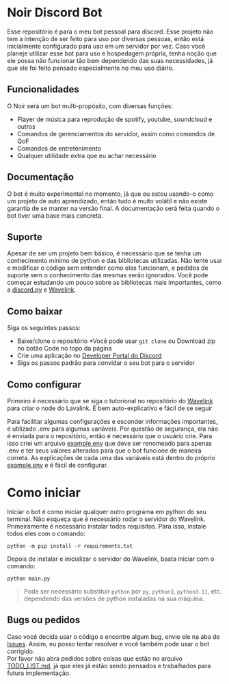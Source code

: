 # Noir Discord Bot

Esse repositório é para o meu bot pessoal para discord.
Esse projeto não tem a intenção de ser feito para uso por diversas pessoas, então está inicialmente configurado para uso em um servidor por vez. Caso você planeje utilizar esse bot para uso e hospedagem própria, tenha noção que ele possa não funcionar tão bem dependendo das suas necessidades, já que ele foi feito pensado especialmente no meu uso diário.

## Funcionalidades

O Noir será um bot multi-propósito, com diversas funções:
* Player de música para reprodução de spotify, youtube, soundcloud e outros
* Comandos de gerenciamentos do servidor, assim como comandos de QoF
* Comandos de entretenimento
* Qualquer utilidade extra que eu achar necessário


## Documentação

O bot é muito experimental no momento, já que eu estou usando-o como um projeto de auto aprendizado, então tudo é muito volátil e não existe garantia de se manter na versão final. A documentação será feita quando o bot tiver uma base mais concreta.

## Suporte

Apesar de ser um projeto bem básico, é necessário que se tenha um conhecimento mínimo de python e das bibliotecas utilizadas. Não tente usar e modificar o código sem entender como elas funcionam, e pedidos de suporte sem o conhecimento das mesmas serão ignorados. Você pode começar estudando um pouco sobre as bibliotecas mais importantes, como a [discord.py](https://github.com/Rapptz/discord.py) e [Wavelink](https://github.com/PythonistaGuild/Wavelink).

## Como baixar

Siga os seguintes passos:
* Baixe/clone o repositório
  *Você pode usar `git clone` ou Download zip no botão Code no topo da página
* Crie uma aplicação no [Developer Portal do Discord](https://discord.com/developers/applications)
* Siga os passos padrão para convidar o seu bot para o servidor

## Como configurar

Primeiro é necessário que se siga o tutorional no repositório do [Wavelink](https://github.com/PythonistaGuild/Wavelink) para criar o node do Lavalink. É bem auto-explicativo e fácil de se seguir

Para facilitar algumas configurações e esconder informações importantes, é utilizado .env para algumas variáveis. Por questão de segurança, ela não é enviada para o repositório, então é necessário que o usuário crie. Para isso criei um arquivo [example.env](https://github.com/ApenasAngelo/Noir-bot/blob/master/example.env) que deve ser renomeado para apenas .env e ter seus valores alterados para que o bot funcione de maneira correta. As explicações de cada uma das variáveis está dentro do próprio [example.env](https://github.com/ApenasAngelo/Noir-bot/blob/master/example.env) e é fácil de configurar.

# Como iniciar

Iniciar o bot é como iniciar qualquer outro programa em python do seu terminal. Não esqueça que é necessário rodar o servidor do Wavelink.  
Primeiramente é necessário instalar todos requisitos. Para isso, instale todos eles com o comando:

```
python -m pip install -r requirements.txt
```

Depois de instalar e inicializar o servidor do Wavelink, basta iniciar com o comando:

```
python main.py
```

> Pode ser necessário substituir `python` por `py`, `python3`, `python3.11`, etc. dependendo das versões de python instaladas na sua máquina.


## Bugs ou pedidos

Caso você decida usar o código e encontre algum bug, envie ele na aba de [Issues](https://github.com/ApenasAngelo/Noir-bot/issues). Assim, eu posso tentar resolver e você também pode usar o bot corrigido.  
Por favor não abra pedidos sobre coisas que estão no arquivo [TODO_LIST.md](https://github.com/ApenasAngelo/Noir-bot/blob/master/TODO_LIST.md), já que eles já estão sendo pensados e trabalhados para futura implementação.